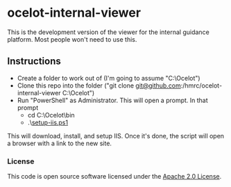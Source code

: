 
# ocelot-internal-viewer

This is the development version of the viewer for the internal guidance
platform. Most people won't need to use this.

## Instructions

  * Create a folder to work out of (I'm going to assume "C:\Ocelot")
  * Clone this repo into the folder ("git clone git@github.com:/hmrc/ocelot-internal-viewer C:\Ocelot")
  * Run "PowerShell" as Administrator. This will open a prompt. In that prompt
      * cd C:\Ocelot\bin
      * .\\[setup-iis.ps1](./bin/setup-iis.ps1)

This will download, install, and setup IIS. Once it's done, the script will
open a browser with a link to the new site.

### License

This code is open source software licensed under the [Apache 2.0 License]("http://www.apache.org/licenses/LICENSE-2.0.html").
